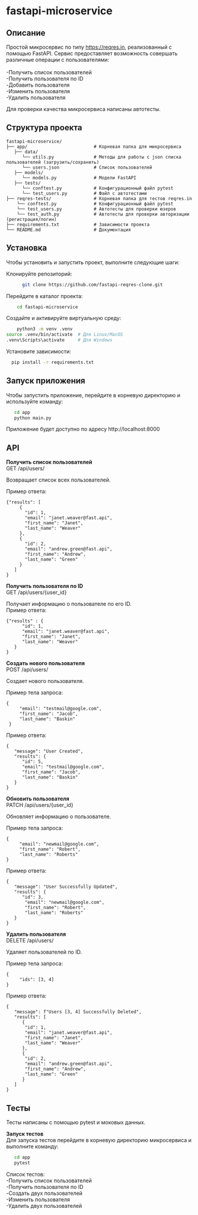 # fastapi-microservice

## Описание

Простой микросервис по типу https://reqres.in, реализованный с помощью FastAPI.
Сервис предоставляет возможность совершать различные операции с пользователями:<br><br>
-Получить список пользователей<br>
-Получить пользователя по ID<br>
-Добавить пользователя<br>
-Изменить пользователя<br>
-Удалить пользователя<br>

Для проверки качества микросервиса написаны автотесты.

## Структура проекта

```
fastapi-microservice/
├── app/                         # Корневая папка для микросервиса
   ├── data/
      └── utils.py               # Методы для работы с json списка пользователей (загрузить/сохранить)
      └── users.json             # Список пользователей
   ├── models/
      └── models.py              # Модели FastAPI
   ├── tests/
      └── conftest.py            # Конфигурационный файл pytest
      └── test_users.py          # Файл с автотестами
├── reqres-tests/                # Корневая папка для тестов reqres.in
    └── conftest.py              # Конфигурационный файл pytest
    └── test_users.py            # Автотесты для проверки юзеров
    └── test_auth.py             # Автотесты для проверки авторизации (регистрация/логин)
├── requirements.txt             # Зависимости проекта
└── README.md                    # Документация

```

## Установка

Чтобы установить и запустить проект, выполните следующие шаги:

Клонируйте репозиторий:

```bash
      git clone https://github.com/fastapi-reqres-clone.git
```

Перейдите в каталог проекта:

```bash
    cd fastapi-microservice
```

Создайте и активируйте виртуальную среду:

```bash
    python3 -m venv .venv
source .venv/bin/activate  # Для Linux/MacOS
.venv\Scripts\activate     # Для Windows
```

Установите зависимости:

```bash
  pip install -r requirements.txt
```

## Запуск приложения

Чтобы запустить приложение, перейдите в корневую директорию и используйте команду:

```bash
   cd app
   python main.py
```

Приложение будет доступно по адресу http://localhost:8000

## API

**Получить список пользователей**<br>
GET /api/users/

Возвращает список всех пользователей.

Пример ответа:

```
{"results": [
     {
       "id": 1,
       "email": "janet.weaver@fast.api",
       "first_name": "Janet",
       "last_name": "Weaver"
     },
     {
       "id": 2,
       "email": "andrew.green@fast.api",
       "first_name": "Andrew",
       "last_name": "Green"
     }
   ]
}
```

**Получить пользователя по ID**<br>
GET /api/users/{user_id}

Получает информацию о пользователе по его ID.<br>
Пример ответа:

```
{"results" : {
      "id": 1,
      "email": "janet.weaver@fast.api",
      "first_name": "Janet",
      "last_name": "Weaver"
   }
}
```

**Создать нового пользователя**<br>
POST /api/users/

Создает нового пользователя.

Пример тела запроса:

```
{
     "email": "testmail@google.com",
     "first_name": "Jacob",
     "last_name": "Baskin"
 }
```

Пример ответа:

```
{
   "message": "User Created",
   "results": {
      "id": 5,
      "email": "testmail@google.com",
      "first_name": "Jacob",
      "last_name": "Baskin"
   }
}
```

**Обновить пользователя**<br>
PATCH /api/users/{user_id}

Обновляет информацию о пользователе.

Пример тела запроса:

```
{
     "email": "newmail@google.com",
     "first_name": "Robert",
     "last_name": "Roberts"
}
```

Пример ответа:

```
{
   "message": "User Successfully Updated",
   "results": {
      "id": 3,
       "email": "newmail@google.com",
       "first_name": "Robert",
       "last_name": "Roberts"
   }
}
```

**Удалить пользователя**<br>
DELETE /api/users/

Удаляет пользователей по ID.

Пример тела запроса:

```
{
     "ids": [3, 4]
}
```

Пример ответа:

```
{
   "message": f"Users [3, 4] Successfully Deleted",
   "results": [
      {
       "id": 1,
       "email": "janet.weaver@fast.api",
       "first_name": "Janet",
       "last_name": "Weaver"
      },
      {
       "id": 2,
       "email": "andrew.green@fast.api",
       "first_name": "Andrew",
       "last_name": "Green"
      }
   ]
}
```

## Тесты

Тесты написаны с помощью pytest и моковых данных.

**Запуск тестов**<br>
Для запуска тестов перейдите в корневую директорию микросервиса и выполните команду:

```bash
   cd app
   pytest
```

Список тестов:<br>
-Получить список пользователей<br>
-Получить пользователя по ID<br>
-Создать двух пользователей<br>
-Изменить пользователя<br>
-Удалить двух пользователей<br>
